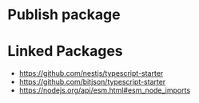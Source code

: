 
# Publish package


# Linked Packages

* https://github.com/nestjs/typescript-starter
* https://github.com/bitjson/typescript-starter
* https://nodejs.org/api/esm.html#esm_node_imports
